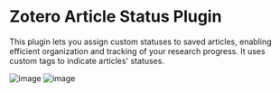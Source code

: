 # Zotero Article Status Plugin

This plugin lets you assign custom statuses to saved articles, enabling efficient organization and tracking of your research progress. It uses custom tags to indicate articles' statuses.

![image](https://github.com/alima-webdev/zotero-article-status/preview/preview.png)
![image](https://github.com/alima-webdev/zotero-article-status/preview/preferences.png)